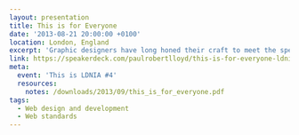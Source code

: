 ```yaml
---
layout: presentation
title: This is for Everyone
date: '2013-08-21 20:00:00 +0100'
location: London, England
excerpt: 'Graphic designers have long honed their craft to meet the specific constraints of television. As web designers begin to understand the true nature of our own medium, isn’t about time we did the same?'
link: https://speakerdeck.com/paulrobertlloyd/this-is-for-everyone-ldnia-number-4
meta:
  event: 'This is LDNIA #4'
  resources:
    notes: /downloads/2013/09/this_is_for_everyone.pdf
tags:
  - Web design and development
  - Web standards
---
```

